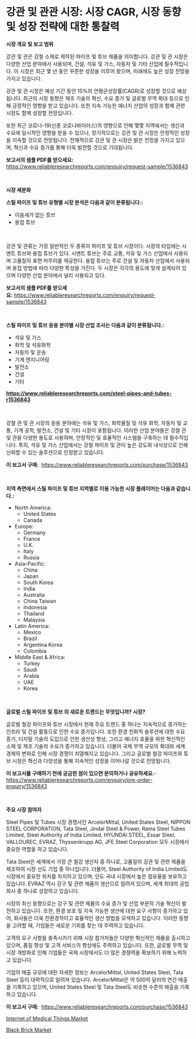 <p><h1>강관 및 관관 시장: 시장 CAGR, 시장 동향 및 성장 전략에 대한 통찰력</h1></p><p><strong>시장 개요 및 보고 범위</strong></p>
<p><p>강관 및 관은 강철 소재로 제작된 파이프 및 튜브 제품을 의미합니다. 강관 및 관 시장은 다양한 산업 분야에서 사용되며, 건설, 석유 및 가스, 자동차 및 기타 산업에 필수적입니다. 이 시장은 최근 몇 년 동안 꾸준한 성장을 이루어 왔으며, 미래에도 높은 성장 전망을 가지고 있습니다.</p><p>강관 및 관 시장은 예상 기간 동안 15%의 연평균성장률(CAGR)로 성장할 것으로 예상됩니다. 최근의 시장 동향은 제조 기술의 혁신, 수요 증가 및 글로벌 무역 확대 등으로 인해 긍정적인 영향을 받고 있습니다. 또한 지속 가능한 에너지 산업의 성장과 함께 관련 시장도 함께 성장할 전망입니다.</p><p>또한 최근 코로나-19(신종 코로나바이러스)의 영향으로 인해 몇몇 지역에서는 생산과 수요에 일시적인 영향을 받을 수 있으나, 장기적으로는 강관 및 관 시장은 안정적인 성장을 지속할 것으로 전망됩니다. 전체적으로 강관 및 관 시장은 밝은 전망을 가지고 있으며, 혁신과 수요 증가를 통해 더욱 발전할 것으로 기대됩니다.</p></p>
<p><strong>보고서의 샘플 PDF를 받으세요:</strong> <a href="https://www.reliableresearchreports.com/enquiry/request-sample/1536843">https://www.reliableresearchreports.com/enquiry/request-sample/1536843</a></p>
<p>&nbsp;</p>
<p><strong>시장 세분화</strong></p>
<p><strong>스틸 파이프 및 튜브 유형별 시장 분석은 다음과 같이 분류됩니다.:</strong></p>
<p><ul><li>이음새가 없는 튜브</li><li>용접 튜브</li></ul></p>
<p>&nbsp;</p>
<p><p>강관 및 관류는 가장 일반적인 두 종류의 파이프 및 튜브 시장이다. 시장의 타입에는 시멘트 튜브와 용접 튜브가 있다. 시멘트 튜브는 주로 교통, 석유 및 가스 산업에서 사용되며 고품질의 표면 마무리를 제공한다. 용접 튜브는 주로 건설 및 자동차 산업에서 사용되며 용접 방법에 따라 다양한 특성을 가진다. 두 시장은 각각의 용도에 맞게 설계되어 있으며 다양한 산업 분야에서 널리 사용되고 있다.</p></p>
<p><strong>보고서의 샘플 PDF를 받으세요:</strong>&nbsp;<a href="https://www.reliableresearchreports.com/enquiry/request-sample/1536843">https://www.reliableresearchreports.com/enquiry/request-sample/1536843</a></p>
<p>&nbsp;</p>
<p><strong> 스틸 파이프 및 튜브 응용 분야별 시장 산업 조사는 다음과 같이 분류됩니다.:</strong></p>
<p><ul><li>석유 및 가스</li><li>화학 및 석유화학</li><li>자동차 및 운송</li><li>기계 엔지니어링</li><li>발전소</li><li>건설</li><li>기타</li></ul></p>
<p><strong><a href="https://www.reliableresearchreports.com/steel-pipes-and-tubes-r1536843">https://www.reliableresearchreports.com/steel-pipes-and-tubes-r1536843</a></strong></p>
<p>&nbsp;</p>
<p><p>강철 관 및 관 시장의 응용 분야에는 석유 및 가스, 화학물질 및 석유 화학, 자동차 및 교통, 기계 공학, 발전소, 건설 및 기타 시장이 포함됩니다. 이러한 산업 분야들은 강철 관 및 관을 다양한 용도로 사용하며, 안정적인 및 효율적인 시스템을 구축하는 데 필수적입니다. 특히, 석유 및 가스 산업에서는 강철 파이프 및 관이 높은 강도와 내식성으로 인해 신뢰할 수 있는 솔루션으로 인정받고 있습니다.</p></p>
<p><strong>이 보고서 구매:</strong>&nbsp; <a href="https://www.reliableresearchreports.com/purchase/1536843">https://www.reliableresearchreports.com/purchase/1536843</a></p>
<p>&nbsp;</p>
<p><strong>지역 측면에서 스틸 파이프 및 튜브 지역별로 이용 가능한 시장 플레이어는 다음과 같습니다.:</strong></p>
<p><ul>
    <li>
        North America:
        <ul>
            <li>United States</li>
            <li>Canada</li>
        </ul>
    </li>
    <li>
        Europe:
        <ul>
            <li>Germany</li>
            <li>France</li>
            <li>U.K.</li>
            <li>Italy</li>
            <li>Russia</li>
        </ul>
    </li>
    <li>
        Asia-Pacific:
        <ul>
            <li>China</li>
            <li>Japan</li>
            <li>South Korea</li>
            <li>India</li>
            <li>Australia</li>
            <li>China Taiwan</li>
            <li>Indonesia</li>
            <li>Thailand</li>
            <li>Malaysia</li>
        </ul>
    </li>
    <li>
        Latin America:
        <ul>
            <li>Mexico</li>
            <li>Brazil</li>
            <li>Argentina Korea</li>
            <li>Colombia</li>
        </ul>
    </li>
    <li>
        Middle East & Africa:
        <ul>
            <li>Turkey</li>
            <li>Saudi</li>
            <li>Arabia</li>
            <li>UAE</li>
            <li>Korea</li>
        </ul>
    </li>
    </ul></p>
<p>&nbsp;</p>
<p><strong>글로벌 스틸 파이프 및 튜브 의 새로운 트렌드는 무엇입니까? 시장?</strong></p>
<p><p>글로벌 철강 파이프와 튜브 시장에서 현재 주요 트렌드 중 하나는 지속적으로 증가하는 인프라 및 건설 활동으로 인한 수요 증가입니다. 또한 환경 친화적 솔루션에 대한 수요 증가, 디지털 기술의 도입으로 인한 생산성 향상, 그리고 에너지 효율을 위한 혁신적인 소재 및 제조 기술의 수요가 증가하고 있습니다. 더불어 국제 무역 규모의 확대와 세계 경제의 변화로 인해 시장 경쟁이 치열해지고 있습니다. 그리고 글로벌 철강 파이프와 튜브 시장은 혁신과 다양성을 통해 지속적인 성장을 이어나갈 것으로 전망됩니다.</p></p>
<p><strong>이 보고서를 구매하기 전에 궁금한 점이 있으면 문의하거나 공유하세요.</strong>- <a href="https://www.reliableresearchreports.com/enquiry/pre-order-enquiry/1536843">https://www.reliableresearchreports.com/enquiry/pre-order-enquiry/1536843</a></p>
<p>&nbsp;</p>
<p><strong>주요 시장 참여자</strong></p>
<p><p>Steel Pipes 및 Tubes 시장 경쟁사인 ArcelorMittal, United States Steel, NIPPON STEEL CORPORATION, Tata Steel, Jindal Steel & Power, Rama Steel Tubes Limited, Steel Authority of India Limited, HYUNDAI STEEL, Essar Steel, VALLOUREC, EVRAZ, Thyssenkrupp AG, JFE Steel Corporation 모두 시장에서 중요한 역할을 하고 있습니다.</p><p>Tata Steel은 세계에서 가장 큰 철강 생산자 중 하나로, 고품질의 강관 및 관련 제품을 제조하여 시장 선도 기업 중 하나입니다. 더불어, Steel Authority of India Limited도 시장에서 중요한 위치를 차지하고 있으며, 인도 국내 시장에서 높은 점유율을 보유하고 있습니다. EVRAZ 역시 강구 및 관련 제품의 생산으로 알려져 있으며, 세계 최대의 공업 회사 중 하나로 성장하고 있습니다.</p><p>시장의 최신 동향으로는 강구 및 관련 제품의 수요 증가 및 산업 부문의 기술 혁신이 발전하고 있습니다. 또한, 환경 보호 및 지속 가능한 생산에 대한 요구 사항이 증가하고 있어, 회사들은 더욱 친환경적이고 효율적인 생산 방법을 모색하고 있습니다. 이러한 동향을 고려할 때, 기업들은 새로운 기회를 찾는 데 주력하고 있습니다.</p><p>고객의 요구 사항을 충족시키기 위해 시장 참가자들은 다양한 혁신적인 제품을 출시하고 있으며, 품질 향상 및 고객 서비스의 향상에도 주력하고 있습니다. 또한, 글로벌 무역 및 시장 개방화로 인해 기업들은 국제 시장에서도 더 많은 경쟁력을 확보하기 위해 노력하고 있습니다.</p><p>기업의 매출 규모에 대한 자세한 정보는 ArcelorMittal, United States Steel, Tata Steel 등이 대략적으로 알려져 있습니다. ArcelorMittal은 약 500억 달러의 연간 매출을 기록하고 있으며, United States Steel 및 Tata Steel도 비슷한 수준의 매출을 기록하고 있습니다.</p></p>
<p><strong>이 보고서 구매:</strong>&nbsp;&nbsp;<a href="https://www.reliableresearchreports.com/purchase/1536843">https://www.reliableresearchreports.com/purchase/1536843</a></p>
<p><p><a href="https://github.com/singletonthaxterkelliehr2df/Market-Research-Report-List-1/blob/main/internet-of-medical-things-market.md">Internet of Medical Things Market</a></p><p><a href="https://cautious-neon-760.notion.site/Black-Brick-Market-Provides-a-Comprehensive-Analysis-Including-a-Macro-Overview-of-the-Market-as-wel-f5bc15f8821b4bbf876b33ac6cb40779">Black Brick Market</a></p></p>